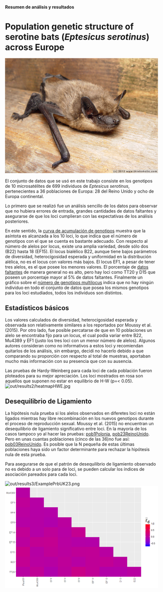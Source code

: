 **Resumen de análisis y resultados**

# Population genetic structure of serotine bats (*Eptesicus serotinus*) across Europe

![data/eptesicus-serotinus.jpg](data/eptesicus-serotinus.jpg)


El conjunto de datos que se usó en este trabajo consiste en los genotipos de 10 microsatélites de 699 individuos de *Eptesicus serotinus*, pertenecientes a 36 poblaciones de Europa: 28 del Reino Unido y ocho de Europa continental.

Lo primero que se realizó fue un análisis sencillo de los datos para observar que no hubiera errores de entrada, grandes cantidades de datos faltantes y asegurarse de que los loci cumplieran con las expectativas de los análisis posteriores.

En este sentido, la [curva de acumulación de genotipos](out/results1/gcca.png) muestra que la asíntota es alcanzada a los 10 loci, lo que indica que el número de genotipos con el que se cuenta es bastante adecuado. Con respecto al número de alelos por locus, existe una amplia variedad, desde sólo dos (B22) hasta 18 (EF15). El locus bialélico B22, aunque tiene bajos parámetros de diversidad, heterocigosidad esperada y uniformidad en la distribución alélica, no es el locus con valores más bajos. El locus EF1, a pesar de tener tres alelos, es el que posee los menores valores. El porcentaje de [datos faltantes](out/results1/missingdata.png) de manera general no es alto, pero hay loci como TT20 y D15 que poseen un porcentaje mayor al 5% de datos faltantes. Finalmente un gráfico sobre el [número de genotipos multilocus](out/results1/mlg.png) indica que no hay ningún individuo en todo el conjunto de datos que posea los mismos genotipos para los loci estudiados, todos los individuos son distintos.

## Estadísticos básicos

Los valores calculados de diversidad, heterocigosidad esperada y observada son relativamente similares a los reportados por Moussy et al. (2015). Por otro lado, fue posible percatarse de que en 10 poblaciones un alelo se encontraba fijo para un locus, el cual podía variar entre B22, Mu4389 y EF1 (justo los tres loci con un menor número de alelos). Algunos autores consideran como no informativos a estos loci y recomiendan quitarlos de los análisis, sin embargo, decidí no hacerlo debido a que comparando su proporción con respecto al total de muestras, aportaban mucho más información con su presencia que con su ausencia.

Las pruebas de Hardy-Weinberg para cada loci de cada población fueron ploteados para su mejor apreciación. Los loci mostrados en rosa son aquellos que suponen no estar en equilibrio de H-W (p=< 0.05). 
![out/results2/heatmapHWE.jpg](out/results2/heatmapHWE.jpg)

## Desequilibrio de Ligamiento

La hipótesis nula prueba si los alelos observados en diferetes loci no están ligados mientras hay libre recombinación en los nuevos genotipos durante el proceso de reproducción sexual. Moussy et al. (2015) no encuentran un desequilibrio de ligamiento significativo entre loci. En la mayoría de los casos tampoco yo al hacer las pruebas: [pob1Polonia](out/results3/ExampleLDPL1.png), [pob23ReinoUnido](out/results3/ExampleLDUK23.png). Pero en unas cuantas poblaciones (cinco de las 36)no fue así: [pob03ReinoUnido](out/results3/ExampleLDIK03.png). Es posible que la N pequeña de estas últimas poblaciones haya sido un factor determinante para rechazar la hipótesis nula de esta prueba.

Para asegurarse de que el patrón de desequilibrio de ligamiento observado no es debido a un solo para de loci, se pueden calcular los índices de asociación pareados para cada loci. 

![out/results3/ExamplePrbUK23.png](out/results3/ExamplePrbUK23.png.png)![out/results3/ExamplePiaUK23.png](out/results3/ExamplePiaUK23.png)




